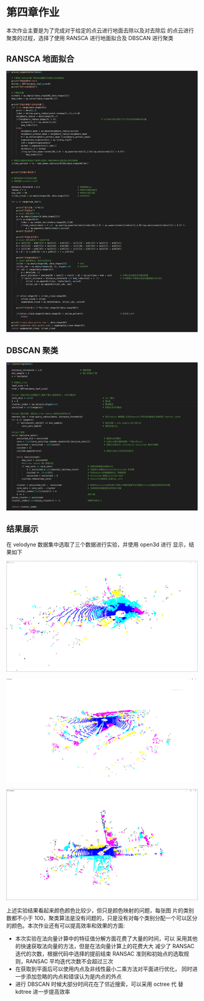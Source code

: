 # 第四章作业

本次作业主要是为了完成对于给定的点云进行地面去除以及对去除后 的点云进行聚类的过程，选择了使用 RANSCA 进行地面拟合及 DBSCAN 进行聚类

## RANSCA 地面拟合

![](doc/images/4.png)

## DBSCAN 聚类

![](doc/images/5.png)

## 结果展示

在 velodyne 数据集中选取了三个数据进行实验，并使用 open3d 进行 显示，结果如下

![](doc/images/1.png)

![](doc/images/2.png)

![](doc/images/3.png)

上述实验结果看起来颜色颜色比较少，但只是颜色映射的问题，每张图 片的类别数都不小于 100，聚类算法是没有问题的，只是没有对每个类别分配一个可以区分的颜色。本次作业还有可以提高效率和效果的方面:

- 本次实验在法向量计算中的特征值分解方面花费了大量的时间，可以 采用其他的快速获取法向量的方法，但是在法向量计算上的花费大大 减少了 RANSAC 迭代的次数，根据代码中选择的提前结束 RANSAC 准则和初始点的选取规则，RANSAC 平均迭代次数不会超过三次
- 在获取到平面后可以使用内点及非线性最小二乘方法对平面进行优化， 同时进一步添加忽略的内点和错误认为是内点的外点
- 进行 DBSCAN 时候大部分时间花在了邻近搜索，可以采用 octree 代 替 kdtree 进一步提高效率


